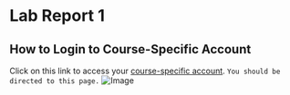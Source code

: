 # Lab Report 1
## How to Login to Course-Specific Account
Click on this link to access your [course-specific account](https://sdacs.ucsd.edu/~icc/index.php).
`You should be directed to this page.`
![Image](Screenshot(2).png)
